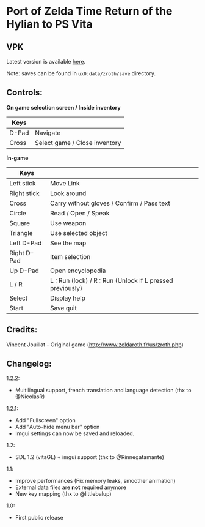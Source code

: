 # Port of Zelda Time Return of the Hylian to PS Vita

## VPK
Latest version is available [here](https://github.com/usineur/ZeldaROTH/releases/latest).

Note: saves can be found in `ux0:data/zroth/save` directory.

## Controls:

**On game selection screen / Inside inventory**

| Keys | &#x202F; |
| --- | --- |
| D-Pad | Navigate |
| Cross | Select game / Close inventory |

**In-game**

| Keys | &#x202F; |
| --- | --- |
| Left stick | Move Link |
| Right stick | Look around |
| Cross | Carry without gloves / Confirm / Pass text |
| Circle | Read / Open / Speak |
| Square | Use weapon |
| Triangle | Use selected object |
| Left D-Pad | See the map |
| Right D-Pad | Item selection |
| Up D-Pad | Open encyclopedia |
| L / R | L : Run (lock) / R : Run (Unlock if L pressed previously) |
| Select | Display help |
| Start | Save quit |


## Credits:

Vincent Jouillat - Original game (http://www.zeldaroth.fr/us/zroth.php)

## Changelog:

1.2.2:
- Multilingual support, french translation and language detection (thx to @NicolasR)

1.2.1:
- Add "Fullscreen" option
- Add "Auto-hide menu bar" option
- Imgui settings can now be saved and reloaded.

1.2:
- SDL 1.2 (vitaGL) + imgui support (thx to @Rinnegatamante)

1.1:
- Improve performances (Fix memory leaks, smoother animation)
- External data files are **not** required anymore
- New key mapping (thx to @littlebalup)

1.0:
- First public release
